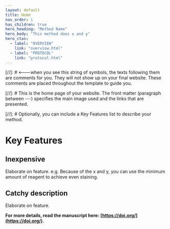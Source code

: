 ```yaml
---
layout: default
title: Home
nav_order: 1
has_children: true
hero_heading: "Method Name"
hero_body: "This method does x and y"
hero_ctas:
  - label: "OVERVIEW"
    link: "overview.html"
  - label: "PROTOCOL"
    link: "protocol.html"
---
```

[//]: # <---when you see this string of symbols, the texts following them are comments for you. They will not show up on your final website. These comments are placed throughout the template to guide you.

[//]: # This is the home page of your website. The front matter (paragraph between ---) specifies the main image used and the links that are presented. 

[//]: # Optionally, you can include a Key Features list to describe your method. 

# Key Features

## Inexpensive
Elaborate on feature. e.g. Because of the x and y, you can use the minimum amount of reagent to achieve even staining.

## Catchy description
Elaborate on feature.

**For more details, read the manuscript here: [https://doi.org/](https://doi.org/).**
